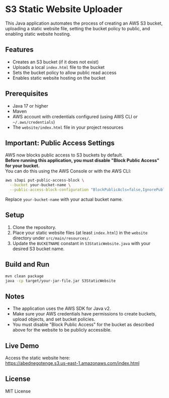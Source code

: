 # S3 Static Website Uploader

This Java application automates the process of creating an AWS S3 bucket, uploading a static website file, setting the bucket policy to public, and enabling static website hosting.

## Features

- Creates an S3 bucket (if it does not exist)
- Uploads a local `index.html` file to the bucket
- Sets the bucket policy to allow public read access
- Enables static website hosting on the bucket

## Prerequisites

- Java 17 or higher
- Maven
- AWS account with credentials configured (using AWS CLI or `~/.aws/credentials`)
- The `website/index.html` file in your project resources

## Important: Public Access Settings

AWS now blocks public access to S3 buckets by default.  
**Before running this application, you must disable "Block Public Access" for your bucket.**  
You can do this using the AWS Console or with the AWS CLI:

```sh
aws s3api put-public-access-block \
  --bucket your-bucket-name \
  --public-access-block-configuration "BlockPublicAcls=false,IgnorePublicAcls=false,BlockPublicPolicy=false,RestrictPublicBuckets=false"
```

Replace `your-bucket-name` with your actual bucket name.

## Setup

1. Clone the repository.
2. Place your static website files (at least `index.html`) in the `website` directory under `src/main/resources/`.
3. Update the `BUCKETNAME` constant in `S3StaticWebsite.java` with your desired S3 bucket name.

## Build and Run

```sh
mvn clean package
java -cp target/your-jar-file.jar S3StaticWebsite
```

## Notes

- The application uses the AWS SDK for Java v2.
- Make sure your AWS credentials have permissions to create buckets, upload objects, and set bucket policies.
- You must disable "Block Public Access" for the bucket as described above for the website to be publicly accessible.

## Live Demo

Access the static website here:  
https://abednegotenge.s3.us-east-1.amazonaws.com/index.html

## License
MIT License